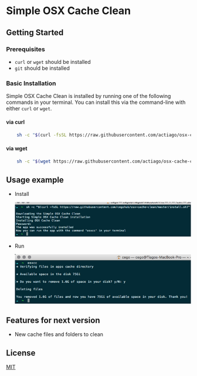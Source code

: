 # Simple OSX Cache Clean

## Getting Started

### Prerequisites

* `curl` or `wget` should be installed
* `git` should be installed

### Basic Installation

Simple OSX Cache Clean is installed by running one of the following commands in your terminal. You can install this via the command-line with either `curl` or `wget`.

#### via curl

```bash
    sh -c "$(curl -fsSL https://raw.githubusercontent.com/actiago/osx-cache-clean/master/install.sh)"
```

#### via wget

```bash
    sh -c "$(wget https://raw.githubusercontent.com/actiago/osx-cache-clean/master/install.sh -O -)"
```

## Usage example

* Install

    ![Install](./images/install.png)

* Run

    ![Run-Forest](./images/run.png)

## Features for next version

* New cache files and folders to clean

## License

[MIT](./LICENCE.md)
